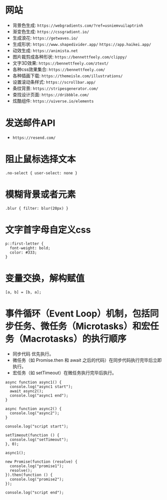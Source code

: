# 网站
  - 背景色生成: `https://webgradients.com/?ref=usniemvuilaptrinh`
  - 渐变色生成: `https://cssgradient.io/`
  - 生成浪花: `https://getwaves.io/`
  - 生成形状: `https://www.shapedivider.app/`
             `https://app.haikei.app/` 
  - 动效生成: `https://animista.net`
  - 图片裁剪成各种形状: `https://bennettfeely.com/clippy/`
  - 文字3D效果: `https://bennettfeely.com/ztext/`
  - 各种css效果集合: `https://bennettfeely.com/`
  - 各种插画下载: `https://themeisle.com/illustrations/`
  - 设置滚动条样式: `https://scrollbar.app/`
  - 条纹背景: `https://stripesgenerator.com/`
  - 查找设计页面: `https://dribbble.com/`
  - 炫酷组件: `https://uiverse.io/elements`




# 发送邮件API
  - `https://resend.com/`

# 阻止鼠标选择文本
  `.no-select { user-select: none }`

# 模糊背景或者元素
  `.blur { filter: blur(20px) }`

# 文字首字母自定义css
  ```
  p::first-letter {
    font-weight: bold;
    color: #333;
  }
  ```

# 变量交换，解构赋值
  `[a, b] = [b, a];`

# 事件循环（Event Loop）机制，包括同步任务、微任务（Microtasks）和宏任务（Macrotasks）的执行顺序 
  - 同步代码 优先执行。
  - 微任务（如 Promise.then 和 await 之后的代码）在同步代码执行完毕后立即执行。
  - 宏任务（如 setTimeout）在微任务执行完毕后执行。
  ```
  async function async1() {
    console.log("async1 start");
    await async2();
    console.log("async1 end");
  }

  async function async2() {
    console.log("async2");
  }

  console.log("script start");

  setTimeout(function () {
    console.log("setTimeout");
  }, 0);

  async1();

  new Promise(function (resolve) {
    console.log("promise1");
    resolve();
  }).then(function () {
    console.log("promise2");
  });

  console.log("script end");
  ```






